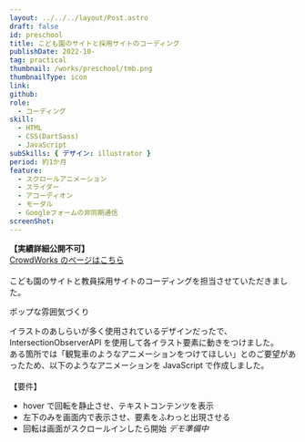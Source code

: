 ```yaml
---
layout: ../../../layout/Post.astro
draft: false
id: preschool
title: こども園のサイトと採用サイトのコーディング
publishDate: 2022-10-
tag: practical
thumbnail: /works/preschool/tmb.png
thumbnailType: icon
link:
github:
role:
  - コーディング
skill:
  - HTML
  - CSS(DartSass)
  - JavaScript
subSkills: { デザイン: illustrator }
period: 約1か月
feature:
  - スクロールアニメーション
  - スライダー
  - アコーディオン
  - モーダル
  - Googleフォームの非同期通信
screenShot:
---
```


**【実績詳細公開不可】**  
<a class="bl_entry_blankLink" href='https://crowdworks.jp/public/employees/2210160' target="_blank" rel="noopener noreferrer">
CrowdWorks のページはこちら
</a>  
<br />
こども園のサイトと教員採用サイトのコーディングを担当させていただきました。

<p class="bl_entry_pointText">ポップな雰囲気づくり</p>

イラストのあしらいが多く使用されているデザインだったで、IntersectionObserverAPI を使用して各イラスト要素に動きをつけました。  
ある箇所では「観覧車のようなアニメーションをつけてほしい」とのご要望があったため、以下のようなアニメーションを JavaScript で作成しました。  
<br />
【要件】

- hover で回転を静止させ、テキストコンテンツを表示
- 左下のみを画面内で表示させ、要素をふわっと出現させる
- 回転は画面がスクロールインしたら開始
  _デモ準備中_
